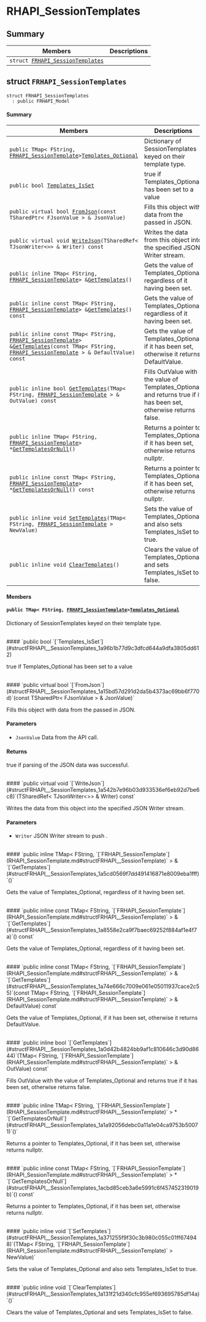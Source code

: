 # RHAPI_SessionTemplates <a id="group__RHAPI__SessionTemplates"></a>

## Summary

 Members                        | Descriptions                                
--------------------------------|---------------------------------------------
`struct `[`FRHAPI_SessionTemplates`](#structFRHAPI__SessionTemplates) | 

## struct `FRHAPI_SessionTemplates` <a id="structFRHAPI__SessionTemplates"></a>

```
struct FRHAPI_SessionTemplates
  : public FRHAPI_Model
```

#### Summary

 Members                        | Descriptions                                
--------------------------------|---------------------------------------------
`public TMap< FString, `[`FRHAPI_SessionTemplate`](RHAPI_SessionTemplate.md#structFRHAPI__SessionTemplate)` > `[`Templates_Optional`](#structFRHAPI__SessionTemplates_1ab83f2a56e2b367da2d7abfbfc5ab6f43) | Dictionary of SessionTemplates keyed on their template type.
`public bool `[`Templates_IsSet`](#structFRHAPI__SessionTemplates_1a96b1b77d9c3dfcd644a9dfa3805dd612) | true if Templates_Optional has been set to a value
`public virtual bool `[`FromJson`](#structFRHAPI__SessionTemplates_1a15bd57d291d2da5b4373ac69bb6f770d)`(const TSharedPtr< FJsonValue > & JsonValue)` | Fills this object with data from the passed in JSON.
`public virtual void `[`WriteJson`](#structFRHAPI__SessionTemplates_1a542b7e96b03d933536ef6eb92d7be6c8)`(TSharedRef< TJsonWriter<>> & Writer) const` | Writes the data from this object into the specified JSON Writer stream.
`public inline TMap< FString, `[`FRHAPI_SessionTemplate`](RHAPI_SessionTemplate.md#structFRHAPI__SessionTemplate)` > & `[`GetTemplates`](#structFRHAPI__SessionTemplates_1a5cd0569f7dd491416871e8009eba1fff)`()` | Gets the value of Templates_Optional, regardless of it having been set.
`public inline const TMap< FString, `[`FRHAPI_SessionTemplate`](RHAPI_SessionTemplate.md#structFRHAPI__SessionTemplate)` > & `[`GetTemplates`](#structFRHAPI__SessionTemplates_1a8558e2ca9f7baec69252f884af1e4f7a)`() const` | Gets the value of Templates_Optional, regardless of it having been set.
`public inline const TMap< FString, `[`FRHAPI_SessionTemplate`](RHAPI_SessionTemplate.md#structFRHAPI__SessionTemplate)` > & `[`GetTemplates`](#structFRHAPI__SessionTemplates_1a74e666c7009e061e05011937cace2c55)`(const TMap< FString, `[`FRHAPI_SessionTemplate`](RHAPI_SessionTemplate.md#structFRHAPI__SessionTemplate)` > & DefaultValue) const` | Gets the value of Templates_Optional, if it has been set, otherwise it returns DefaultValue.
`public inline bool `[`GetTemplates`](#structFRHAPI__SessionTemplates_1a0d42b4824bb9af1c810646c3d90d8644)`(TMap< FString, `[`FRHAPI_SessionTemplate`](RHAPI_SessionTemplate.md#structFRHAPI__SessionTemplate)` > & OutValue) const` | Fills OutValue with the value of Templates_Optional and returns true if it has been set, otherwise returns false.
`public inline TMap< FString, `[`FRHAPI_SessionTemplate`](RHAPI_SessionTemplate.md#structFRHAPI__SessionTemplate)` > * `[`GetTemplatesOrNull`](#structFRHAPI__SessionTemplates_1a1a92056debc0a11a1e04ca9753b50071)`()` | Returns a pointer to Templates_Optional, if it has been set, otherwise returns nullptr.
`public inline const TMap< FString, `[`FRHAPI_SessionTemplate`](RHAPI_SessionTemplate.md#structFRHAPI__SessionTemplate)` > * `[`GetTemplatesOrNull`](#structFRHAPI__SessionTemplates_1acbd85ceb3a6e5991c6f457452319019b)`() const` | Returns a pointer to Templates_Optional, if it has been set, otherwise returns nullptr.
`public inline void `[`SetTemplates`](#structFRHAPI__SessionTemplates_1a371255f9f30c3b980c055c01ff674948)`(TMap< FString, `[`FRHAPI_SessionTemplate`](RHAPI_SessionTemplate.md#structFRHAPI__SessionTemplate)` > NewValue)` | Sets the value of Templates_Optional and also sets Templates_IsSet to true.
`public inline void `[`ClearTemplates`](#structFRHAPI__SessionTemplates_1a131f21d340cfc955ef693695785df14a)`()` | Clears the value of Templates_Optional and sets Templates_IsSet to false.

#### Members

#### `public TMap< FString, `[`FRHAPI_SessionTemplate`](RHAPI_SessionTemplate.md#structFRHAPI__SessionTemplate)` > `[`Templates_Optional`](#structFRHAPI__SessionTemplates_1ab83f2a56e2b367da2d7abfbfc5ab6f43) <a id="structFRHAPI__SessionTemplates_1ab83f2a56e2b367da2d7abfbfc5ab6f43"></a>

Dictionary of SessionTemplates keyed on their template type.

<br>
#### `public bool `[`Templates_IsSet`](#structFRHAPI__SessionTemplates_1a96b1b77d9c3dfcd644a9dfa3805dd612) <a id="structFRHAPI__SessionTemplates_1a96b1b77d9c3dfcd644a9dfa3805dd612"></a>

true if Templates_Optional has been set to a value

<br>
#### `public virtual bool `[`FromJson`](#structFRHAPI__SessionTemplates_1a15bd57d291d2da5b4373ac69bb6f770d)`(const TSharedPtr< FJsonValue > & JsonValue)` <a id="structFRHAPI__SessionTemplates_1a15bd57d291d2da5b4373ac69bb6f770d"></a>

Fills this object with data from the passed in JSON.

#### Parameters
* `JsonValue` Data from the API call.

#### Returns
true if parsing of the JSON data was successful.

<br>
#### `public virtual void `[`WriteJson`](#structFRHAPI__SessionTemplates_1a542b7e96b03d933536ef6eb92d7be6c8)`(TSharedRef< TJsonWriter<>> & Writer) const` <a id="structFRHAPI__SessionTemplates_1a542b7e96b03d933536ef6eb92d7be6c8"></a>

Writes the data from this object into the specified JSON Writer stream.

#### Parameters
* `Writer` JSON Writer stream to push .

<br>
#### `public inline TMap< FString, `[`FRHAPI_SessionTemplate`](RHAPI_SessionTemplate.md#structFRHAPI__SessionTemplate)` > & `[`GetTemplates`](#structFRHAPI__SessionTemplates_1a5cd0569f7dd491416871e8009eba1fff)`()` <a id="structFRHAPI__SessionTemplates_1a5cd0569f7dd491416871e8009eba1fff"></a>

Gets the value of Templates_Optional, regardless of it having been set.

<br>
#### `public inline const TMap< FString, `[`FRHAPI_SessionTemplate`](RHAPI_SessionTemplate.md#structFRHAPI__SessionTemplate)` > & `[`GetTemplates`](#structFRHAPI__SessionTemplates_1a8558e2ca9f7baec69252f884af1e4f7a)`() const` <a id="structFRHAPI__SessionTemplates_1a8558e2ca9f7baec69252f884af1e4f7a"></a>

Gets the value of Templates_Optional, regardless of it having been set.

<br>
#### `public inline const TMap< FString, `[`FRHAPI_SessionTemplate`](RHAPI_SessionTemplate.md#structFRHAPI__SessionTemplate)` > & `[`GetTemplates`](#structFRHAPI__SessionTemplates_1a74e666c7009e061e05011937cace2c55)`(const TMap< FString, `[`FRHAPI_SessionTemplate`](RHAPI_SessionTemplate.md#structFRHAPI__SessionTemplate)` > & DefaultValue) const` <a id="structFRHAPI__SessionTemplates_1a74e666c7009e061e05011937cace2c55"></a>

Gets the value of Templates_Optional, if it has been set, otherwise it returns DefaultValue.

<br>
#### `public inline bool `[`GetTemplates`](#structFRHAPI__SessionTemplates_1a0d42b4824bb9af1c810646c3d90d8644)`(TMap< FString, `[`FRHAPI_SessionTemplate`](RHAPI_SessionTemplate.md#structFRHAPI__SessionTemplate)` > & OutValue) const` <a id="structFRHAPI__SessionTemplates_1a0d42b4824bb9af1c810646c3d90d8644"></a>

Fills OutValue with the value of Templates_Optional and returns true if it has been set, otherwise returns false.

<br>
#### `public inline TMap< FString, `[`FRHAPI_SessionTemplate`](RHAPI_SessionTemplate.md#structFRHAPI__SessionTemplate)` > * `[`GetTemplatesOrNull`](#structFRHAPI__SessionTemplates_1a1a92056debc0a11a1e04ca9753b50071)`()` <a id="structFRHAPI__SessionTemplates_1a1a92056debc0a11a1e04ca9753b50071"></a>

Returns a pointer to Templates_Optional, if it has been set, otherwise returns nullptr.

<br>
#### `public inline const TMap< FString, `[`FRHAPI_SessionTemplate`](RHAPI_SessionTemplate.md#structFRHAPI__SessionTemplate)` > * `[`GetTemplatesOrNull`](#structFRHAPI__SessionTemplates_1acbd85ceb3a6e5991c6f457452319019b)`() const` <a id="structFRHAPI__SessionTemplates_1acbd85ceb3a6e5991c6f457452319019b"></a>

Returns a pointer to Templates_Optional, if it has been set, otherwise returns nullptr.

<br>
#### `public inline void `[`SetTemplates`](#structFRHAPI__SessionTemplates_1a371255f9f30c3b980c055c01ff674948)`(TMap< FString, `[`FRHAPI_SessionTemplate`](RHAPI_SessionTemplate.md#structFRHAPI__SessionTemplate)` > NewValue)` <a id="structFRHAPI__SessionTemplates_1a371255f9f30c3b980c055c01ff674948"></a>

Sets the value of Templates_Optional and also sets Templates_IsSet to true.

<br>
#### `public inline void `[`ClearTemplates`](#structFRHAPI__SessionTemplates_1a131f21d340cfc955ef693695785df14a)`()` <a id="structFRHAPI__SessionTemplates_1a131f21d340cfc955ef693695785df14a"></a>

Clears the value of Templates_Optional and sets Templates_IsSet to false.

<br>
